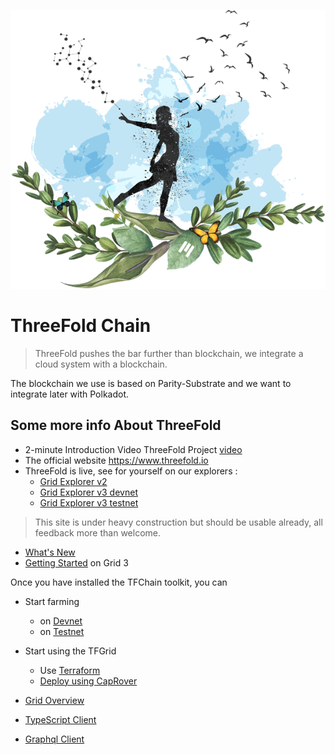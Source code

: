 ![](img/freedom_.png)

# ThreeFold Chain

> ThreeFold pushes the bar further than blockchain, we integrate a cloud system with a blockchain.

The blockchain we use is based on Parity-Substrate and we want to integrate later with Polkadot.


## Some more info About ThreeFold

- 2-minute Introduction Video ThreeFold Project [video](https://vimeo.com/438190961)
- The official website https://www.threefold.io
- ThreeFold is live, see for yourself on our explorers : 
  - [Grid Explorer v2](https://explorer.grid.tf/)
  - [Grid Explorer v3 devnet](https://explorer.tfchain.dev.threefold.io/)
  - [Grid Explorer v3 testnet](https://explorer.tfchain.test.threefold.io/)

> This site is under heavy construction but should be usable already, all feedback more than welcome. <BR>

- [What's New](grid3_new)
- [Getting Started](grid3_get_started) on Grid 3

Once you have installed the TFChain toolkit, you can

- Start farming
  - on [Devnet](create_farm_devnet)
  - on [Testnet](create_farm_testnet)

- Start using the TFGrid
  - Use [Terraform](grid3_terraform_home)
  - [Deploy using CapRover](terraform_caprover)

- [Grid Overview](manual3_tfgrid_home)

- [TypeScript Client](grid3_javascript_home)
- [Graphql Client](graphql)
